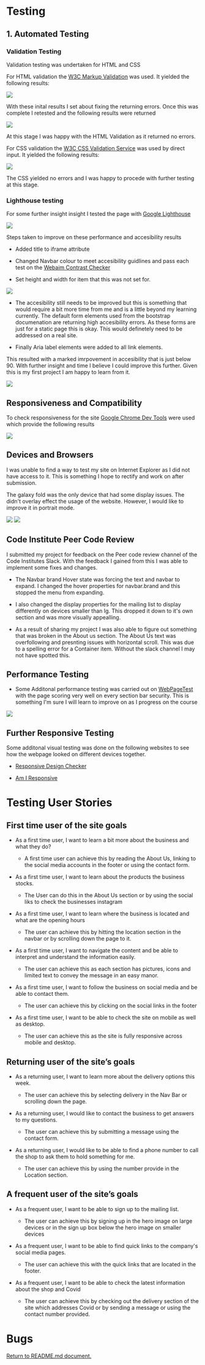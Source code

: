 # Testing

## 1. Automated Testing

### Validation Testing 

Validation testing was undertaken for HTML and CSS

For HTML validation the [W3C Markup Validation](https://validator.w3.org/#validate_by_input) was used. It yielded the following results:

<img src="https://github.com/Ciaranwbrady/MS1_Fresh_Market/blob/master/assets/docs/Testing1.png?raw=true" style="margin: 0;">

With these inital results I set about fixing the returning errors. Once this was complete I retested and the following results were returned

<img src="https://github.com/Ciaranwbrady/MS1_Fresh_Market/blob/master/assets/docs/testing2.png?raw=true" style="margin: 0;">

At this stage I was happy with the HTML Validation as it returned no errors. 


For CSS validation the [W3C CSS Validation Service](https://jigsaw.w3.org/css-validator/) was used by direct input. It yielded the following results:

<img src="https://github.com/Ciaranwbrady/MS1_Fresh_Market/blob/master/assets/docs/CSS%20Validation.png?raw=true" style="margin: 0;">

The CSS yielded no errors and I was happy to procede with further testing at this stage. 



### Lighthouse testing

For some further insight insight I tested the page with [Google Lighthouse](https://developers.google.com/web/tools/lighthouse)

<img src="https://github.com/Ciaranwbrady/MS1_Fresh_Market/blob/master/assets/docs/lighthousetesting.png?raw=true" style="margin:0;">

Steps taken to improve on these performance and accesibility results

-   Added title to iframe attribute 

-   Changed Navbar colour to meet accesibility guidlines and pass each test on the [Webaim Contrast Checker](https://webaim.org/resources/contrastchecker/)

- Set height and width for item that this was not set for. 

<img src="https://github.com/Ciaranwbrady/MS1_Fresh_Market/blob/master/assets/docs/lighthouse2.png?raw=true" style="margin:0;">

- The accesibility still needs to be improved but this is something that would require a bit more time from me and is a little beyond my learning currently. The default form elements used from the bootstrap documenation are returning high accesibility errors. As these forms are just for a static page this is okay. This would definetely need to be addressed on a real site.  

- Finally Aria label elements were added to all link elements. 

This resulted with a marked imrpovement in accesibility that is just below 90. With further insight and time I believe I could improve this further. Given this is my first project I am happy to learn from it. 

<img src="https://github.com/Ciaranwbrady/MS1_Fresh_Market/blob/master/assets/docs/accesibiltyimprovent.png?raw=true" style="margin:0;">

## Responsiveness and Compatibility

To check responsiveness for the site [Google Chrome Dev Tools](https://developers.google.com/web/tools/chrome-devtools) were used which provide the following results 

<img src="https://github.com/Ciaranwbrady/MS1_Fresh_Market/blob/master/assets/docs/Responsive%20Breakpoints.png?raw=true" style="margin:0;">

## Devices and Browsers

I was unable to find a way to test my site on Internet Explorer as I did not have access to it. This is something I hope to rectify and work on after submission. 

The galaxy fold was the only device that had some display issues. The didn't overlay effect the usage of the website. However, I would like to improve it in portrait mode.

<img src="https://github.com/Ciaranwbrady/MS1_Fresh_Market/blob/master/assets/docs/Device%20Testing.png?raw=true" style="margin:0;">

<img src="https://github.com/Ciaranwbrady/MS1_Fresh_Market/blob/master/assets/docs/Browser%20Testing.png?raw=true" style="margin:0;">



## Code Institute Peer Code Review

I submitted my project for feedback on the Peer code review channel of the Code Institutes Slack. With the feedback I gained from this I was able to implement some fixes and changes.

- The Navbar brand Hover state was forcing the text and navbar to expand. I changed the hover properties for navbar.brand and this stopped the menu from expanding.

- I also changed the display properties for the mailing list to display differently on devices smaller than lg. This dropped it down to it's own section and was more visually appealling. 

- As a result of sharing my project I was also able to figure out something that was broken in the About us section. The About Us text was overfollowing and presnting issues with horizontal scroll. This was due to a spelling error for a Container item. Without the slack channel I may not have spotted this. 

## Performance Testing 
- Some Additonal performance testing was carried out on [WebPageTest](https://www.webpagetest.org/) with the page scoring very well on every section bar security. This is something I'm sure I will learn to improve on as I progress on the course

<img src="https://github.com/Ciaranwbrady/MS1_Fresh_Market/blob/master/assets/docs/webperformancetest.png?raw=true" style="margin:0;">

## Further Responsive Testing

Some additonal visual testing was done on the following websites to see how the webpage looked on different devices together.

- [Responsive Design Checker](https://www.responsivedesignchecker.com/)

- [Am I Responsive](http://ami.responsivedesign.is/)

# Testing User Stories 


## First time user of the site goals

- As a first time user, I want to learn a bit more about the business and what they do?
    - A first time user can achieve this by reading the About Us, linking to the social media accounts in the footer or using the contact form.

- As a first time user, I want to learn about the products the business stocks. 
    - The User can do this in the About Us section or by using the social liks to check the businesses instagram

- As a first time user, I want to learn where the business is located and what are the opening hours
    - The user can achieve this by hitting the location section in the navbar or by scrolling down the page to it.

- As a first time user, I want to navigate the content and be able to interpret and understand the information easily.
    - The user can achieve this as each section has pictures, icons and limited text to convey the message in an easy manor.

- As a first time user, I want to follow the business on social media and be able to contact them. 
    - The user can achieve this by clicking on the social links in the footer

- As a first time user, I want to be able to check the site on mobile as well as desktop. 
    - The user can achieve this as the site is fully responsive across mobile and desktop. 

## Returning user of the site’s goals

- As a returning user, I want to learn more about the delivery options this week.
    - The user can achieve this by selecting delivery in the Nav Bar or scrolling down the page. 

- As a returning user, I would like to contact the business to get answers to my questions. 
    - The user can achieve this by submitting a message using the contact form. 

- As a returning user, I would like to be able to find a phone number to call the shop to ask them to hold something for me. 
    - The user can achieve this by using the number provide in the Location section.

## A frequent user of the site’s goals

- As a frequent user, I want to be able to sign up to the mailing list.
    - The user can achieve this by signing up in the hero image on large devices or in the sign up box below the hero image on smaller devices

- As a frequent user, I want to be able to find quick links to the company's social media pages. 
    - The user can achieve this with the quick links that are located in the footer. 

- As a frequent user, I want to be able to check the latest information about the shop and Covid
    - The user can achieve this by checking out the delivery section of the site which addresses Covid or by sending a message or using the contact number provided.

# Bugs 



[Return to README.md document.](https://github.com/Ciaranwbrady/MS1_Fresh_Market/blob/master/README.md)
